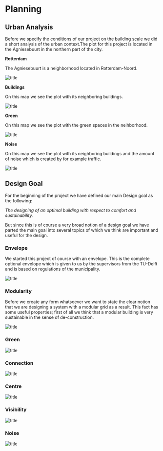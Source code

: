 # Planning


## Urban Analysis

Before we specify the conditions of our project on the building scale we did a short analysis of the urban context.The plot for this project is located in the Agniesebuurt in the northern part of the city. 

**Rotterdam**

The Agniesebuurt is a neighborhood located in Rotterdam-Noord. 

![title](../img/Rotterdam.png)

**Buildings**

On this map we see the plot with its neighboring buildings.

![title](../img/Buildings.png)

**Green**

On this map we see the plot with the green spaces in the neihborhood.

![title](../img/Green.png)

**Noise**

On this map we see the plot with its neighboring buildings and the amount of noise which is created by for example traffic.

![title](../img/Noise_new.png)


## Design Goal

For the beginning of the project we have defined our main Design goal as the following:


*The designing of an optimal building with respect to comfort and sustainability.*


But since this is of course a very broad notion of a design goal we have parted the main goal into several topics of which we think are important and useful for the design.  


### Envelope

We started this project of course with an envelope. This is the complete optional envelope which is given to us by the supervisors from the TU-Delft and is based on regulations of the municipality. 

![title](../img/Axo_envelope.png)

### Modularity

Before we create any form whatsoever we want to state the clear notion that we are designing a system with a modular grid as a result. This fact has some useful properties; first of all we think that a modular building is very sustainable in the sense of de-construction. 

![title](../img/Axo_modularity.png)

### Green

![title](../img/Axo_green.png)

### Connection

![title](../img/Axo_concept.png)

### Centre

![title](../img/Axo_hart.png)


### Visibility

![title](../img/Axo_visibility.png)

### Noise

![title](../img/Axo_Noise.png)